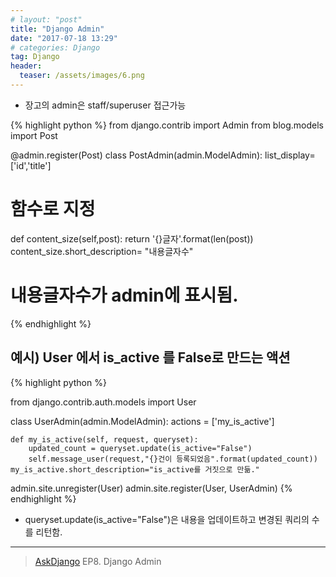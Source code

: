 ```yaml
---
# layout: "post"
title: "Django Admin"
date: "2017-07-18 13:29"
# categories: Django
tag: Django
header:
  teaser: /assets/images/6.png
---
```


- 장고의 admin은 staff/superuser 접근가능

{% highlight python %}
from django.contrib import Admin
from blog.models import Post

@admin.register(Post)
class PostAdmin(admin.ModelAdmin):
  list_display=['id','title']
  # 함수로 지정
  def content_size(self,post):
    return '{}글자'.format(len(post))
  content_size.short_description= "내용글자수"
  # 내용글자수가 admin에 표시됨.

{% endhighlight %}


## 예시) User 에서  is_active 를 False로 만드는 액션

{% highlight python %}

from django.contrib.auth.models import User

class UserAdmin(admin.ModelAdmin):
    actions = ['my_is_active']

    def my_is_active(self, request, queryset):
        updated_count = queryset.update(is_active="False")
        self.message_user(request,"{}건이 등록되었음".format(updated_count))
    my_is_active.short_description="is_active를 거짓으로 만듦."

admin.site.unregister(User)
admin.site.register(User, UserAdmin)
{% endhighlight %}

- queryset.update(is_active="False")은 내용을 업데이트하고 변경된 쿼리의 수를 리턴함.


-----
> [AskDjango](https://nomade.kr) EP8. Django Admin
